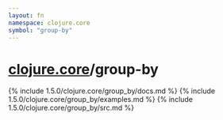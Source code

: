```yaml
---
layout: fn
namespace: clojure.core
symbol: "group-by"
---
```


# [clojure.core](../)/group-by

{% include 1.5.0/clojure.core/group_by/docs.md %}
{% include 1.5.0/clojure.core/group_by/examples.md %}
{% include 1.5.0/clojure.core/group_by/src.md %}


